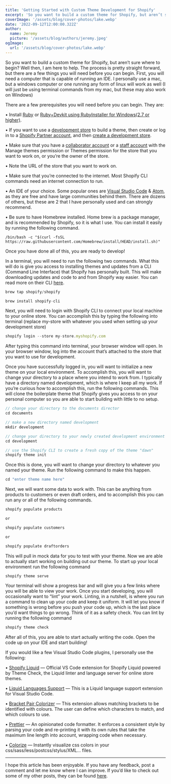 ```yaml
---
title: 'Getting Started with Custom Theme Development for Shopify'
excerpt: 'So you want to build a custom theme for Shopify, but aren’t sure where to begin? Well then, I am here to help. The process....'
coverImage: '/assets/blog/cover-photos/lake.webp'
date: '2022-09-12T12:00:00.322Z'
author:
  name: Jeremy
  picture: '/assets/blog/authors/jeremy.jpeg'
ogImage:
  url: '/assets/blog/cover-photos/lake.webp'
---
```


So you want to build a custom theme for Shopify, but aren’t sure where to begin? Well then, I am here to help. The process is pretty straight forward, but there are a few things you will need before you can begin. First, you will need a computer that is capable of running an IDE. I personally use a mac, but a windows computer or one running any form of linux will work as well (I will just be using terminal commands from my mac, but these may also work on Windows)

There are a few prerequisites you will need before you can begin. They are:

• Install [Ruby](https://www.ruby-lang.org/en/) or [Ruby+Devkit using RubyInstaller for Windows(2.7 or higher)](https://rubyinstaller.org/downloads/).

• If you want to use a [development store](https://shopify.dev/themes/tools/development-stores) to build a theme, then create or log in to a [Shopify Partner account](https://partners.shopify.com/signup), and then [create a development store](https://shopify.dev/themes/tools/development-stores#development-store-apps-themes).

• Make sure that you have a [collaborator account](https://shopify.dev/themes/tools/collaborator-accounts) or a [staff account](https://help.shopify.com/manual/your-account/staff-accounts) with the Manage themes permission or Themes permission for the store that you want to work on, or you’re the owner of the store.

• Note the URL of the store that you want to work on.

• Make sure that you’re connected to the internet. Most Shopify CLI commands need an internet connection to run.

• An IDE of your choice. Some popular ones are [Visual Studio Code](https://code.visualstudio.com/) & [Atom](https://atom.io/), as they are free and have large communities behind them. There are dozens of others, but these are 2 that I have personally used and can strongly recommend.

• Be sure to have Homebrew installed. Home brew is a package manager, and is recommended by Shopify, so it is what I use. You can install it easily by running the following command.

```
/bin/bash -c "$(curl -fsSL https://raw.githubusercontent.com/Homebrew/install/HEAD/install.sh)"
```

Once you have done all of this, you are ready to develop!

In a terminal, you will need to run the following two commands. What this will do is give you access to installing themes and updates from a CLI (Command Line Interface) that Shopify has personally built. This will make downloading updates and code to and from Shopify way easier. You can read more on their CLI [here](https://shopify.dev/themes/tools/cli).

```js
brew tap shopify/shopify

brew install shopify-cli
```

Next, you will need to login with Shopify CLI to connect your local machine to your online store. You can accomplish this by typing the following into terminal (replace my-store with whatever you used when setting up your development store)

```js
shopify login --store my-store.myshopify.com
```

After typing this command into terminal, your browser window will open. In your browser window, log into the account that’s attached to the store that you want to use for development.

Once you have successfully logged in, you will want to initialize a new theme on your local environment. To accomplish this, you will want to change your directory to a place where you intend to work from. I typically have a directory named development, which is where I keep all my work. If you’re curious how to accomplish this, run the following commands. This will clone the boilerplate theme that Shopify gives you access to on your personal computer so you are able to start building with little to no setup.

```js
// change your directory to the documents director
cd documents

// make a new directory named development
mkdir development

// change your directory to your newly created development environment
cd development

// use the Shopify CLI to create a fresh copy of the theme "dawn"
shopify theme init
```

Once this is done, you will want to change your directory to whatever you named your theme. Run the following command to make this happen.

```js
cd "enter theme name here"
```

Next, we will want some data to work with. This can be anything from products to customers or even draft orders, and to accomplish this you can run any or all of the following commands.

```js
shopify populate products

or

shopify populate customers

or

shopify populate draftorders
```

This will pull in mock data for you to test with your theme. Now we are able to actually start working on building out our theme. To start up your local environment run the following command

```js
shopify theme serve
```

Your terminal will show a progress bar and will give you a few links where you will be able to view your work. Once you start developing, you will occasionally want to “lint” your work. Linting, in a nutshell, is where you run a command to clean up your code and keep it uniform. It will let you know if something is wrong before you push your code up, which is the last place you’d want things to go wrong. Think of it as a safety check. You can lint by running the following command

```js
shopify theme check
```

After all of this, you are able to start actually writing the code. Open the code up on your IDE and start building!

If you would like a few Visual Studio Code plugins, I personally use the following:

• [Shopify Liquid](https://marketplace.visualstudio.com/items?itemName=Shopify.theme-check-vscode) — Official VS Code extension for Shopify Liquid powered by Theme Check, the Liquid linter and language server for online store themes.

• [Liquid Languages Support](https://marketplace.visualstudio.com/items?itemName=neilding.language-liquid) — This is a Liquid language support extension for Visual Studio Code.

• [Bracket Pair Colorizer](https://marketplace.visualstudio.com/items?itemName=CoenraadS.bracket-pair-colorizer) — This extension allows matching brackets to be identified with colours. The user can define which characters to match, and which colours to use.

• [Prettier](https://marketplace.visualstudio.com/items?itemName=esbenp.prettier-vscode) — An opinionated code formatter. It enforces a consistent style by parsing your code and re-printing it with its own rules that take the maximum line length into account, wrapping code when necessary.

• [Colorize](https://marketplace.visualstudio.com/items?itemName=kamikillerto.vscode-colorize) — Instantly visualize css colors in your css/sass/less/postcss/stylus/XML… files.

---

I hope this article has been enjoyable. If you have any feedback, post a comment and let me know where I can improve. If you’d like to check out some of my other posts, they can be found [here](/).